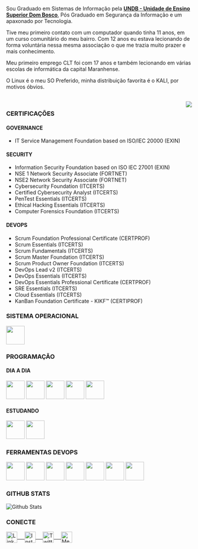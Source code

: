 Sou Graduado em Sistemas de Informação pela <a href="www.undb.edu.br"><b>UNDB - Unidade de Ensino Superior Dom Bosco</b></a>, Pós Graduado em Segurança da Informação e um apaxonado por Tecnologia.
 
Tive meu primeiro contato com um computador quando tinha 11 anos, em um curso comunitário do meu bairro. Com 12 anos eu estava lecionando de forma voluntária nessa mesma associação o que me trazia muito prazer e mais conhecimento.

Meu primeiro emprego CLT foi com 17 anos e também lecionando em várias escolas de informática da capital Maranhense.

O Linux é o meu SO Preferido, minha distribuição favorita é o KALI, por motivos óbvios.

<br/>
<img align="right" src="https://github.com/rajput2107/rajput2107/blob/master/Assets/Developer.gif"/>

### CERTIFICAÇÕES
#### GOVERNANCE
- IT Service Management Foundation based on ISO/IEC 20000 (EXIN)
#### SECURITY
- Information Security Foundation based on ISO IEC 27001 (EXIN)
- NSE 1 Network Security Associate (FORTNET)
- NSE2 Network Security Associate (FORTNET)
- Cybersecurity Foundation (ITCERTS)
- Certified Cybersecurity Analyst (ITCERTS)
- PenTest Essentials (ITCERTS)
- Ethical Hacking Essentials (ITCERTS)
- Computer Forensics Foundation (ITCERTS)
#### DEVOPS
- Scrum Foundation Professional Certificate (CERTPROF)
- Scrum Essentials (ITCERTS)
- Scrum Fundamentals (ITCERTS)
- Scrum Master Foundation (ITCERTS)
- Scrum Product Owner Foundation (ITCERTS)
- DevOps Lead v2 (ITCERTS)
- DevOps Essentials (ITCERTS)
- DevOps Essentials Professional Certificate (CERTPROF)
- SRE Essentials (ITCERTS)
- Cloud Essentials (ITCERTS)
- KanBan Foundation Certificate - KIKF™ (CERTIPROF)
<p/>

### SISTEMA OPERACIONAL
<code><a href="#"><img height="50" src="https://www.vectorlogo.zone/logos/linux/linux-ar21.svg"></a></code>
<br/>

### PROGRAMAÇÃO
#### DIA A DIA
<code><a href="#"><img height="50" src="https://www.vectorlogo.zone/logos/gnu_bash/gnu_bash-ar21.svg"></a></code>
<code><a href="#"><img height="50" src="https://www.vectorlogo.zone/logos/php/php-ar21.svg"></a></code>
<code><a href="#"><img height="50" src="https://www.vectorlogo.zone/logos/javascript/javascript-ar21.svg"></a></code>
<code><a href="#"><img height="50" src="https://www.vectorlogo.zone/logos/w3_html5/w3_html5-ar21.svg"></a></code>
<code><a href="#"><img height="50" src="https://www.vectorlogo.zone/logos/netlifyapp_watercss/netlifyapp_watercss-ar21.svg"></a></code>
<br/>

#### ESTUDANDO
<code><a href="#"><img height="50" src="https://www.vectorlogo.zone/logos/perl/perl-ar21.svg"></a></code>
<code><a href="#"><img height="50" src="https://www.vectorlogo.zone/logos/python/python-ar21.svg"></a></code>
<br/>

### FERRAMENTAS DEVOPS
<code><a href="#"><img height="50" src="https://www.vectorlogo.zone/logos/ansible/ansible-ar21.svg"></a></code>
<code><a href="#"><img height="50" src="https://www.vectorlogo.zone/logos/docker/docker-ar21.svg"></a></code>
<code><a href="#"><img height="50" src="https://www.vectorlogo.zone/logos/kubernetes/kubernetes-ar21.svg"></a></code>
<code><a href="#"><img height="50" src="https://www.vectorlogo.zone/logos/terraformio/terraformio-ar21.svg"></a></code>
<code><a href="#"><img height="50" src="https://www.vectorlogo.zone/logos/elastic/elastic-ar21.svg"></a></code>
<code><a href="#"><img height="50" src="https://www.vectorlogo.zone/logos/elasticco_logstash/elasticco_logstash-ar21.svg"></a></code>
<code><a href="#"><img height="50" src="https://www.vectorlogo.zone/logos/elasticco_kibana/elasticco_kibana-ar21.svg"></a></code>
<br/>

### GITHUB STATS
<p align="left">
<img align="center" src="https://github-readme-stats.vercel.app/api?username=nilsonvieira&show_icons=true&hide_border=true" alt="Github Stats">
</p>  

### CONECTE
 <a href="https://www.linkedin.com/in/nilsonrsvieira" target="blank">
  <img align="center" alt="LinkedIn" width="30px" src="https://www.vectorlogo.zone/logos/linkedin/linkedin-icon.svg" /> &nbsp; &nbsp;
 </a>
 <a href="https://www.instagram.com/nilsonrsvieira/" target="blank">
  <img align="center" alt="Instagram" width="30px" src="https://www.vectorlogo.zone/logos/instagram/instagram-icon.svg" /> &nbsp; &nbsp;
 </a>
 <a href="https://twitter.com/nilsonrsvieira" target="blank">
  <img align="center" alt="Twitter" width="30px" src="https://www.vectorlogo.zone/logos/twitter/twitter-official.svg" /> &nbsp; &nbsp;
 </a>
 <a href="https://medium.com/@nilsonrsvieira" target="blank">
 <img align="center" alt="Medium" width="30px" src="https://www.vectorlogo.zone/logos/medium/medium-tile.svg" />
 </a> 

